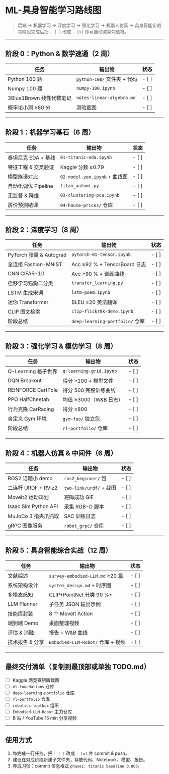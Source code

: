 # ML-具身智能学习路线图

> 后端 → 机器学习 → 深度学习 → 强化学习 → 机器人仿真 → 具身智能实战  
> 每阶段完成后把 `- [ ]` 改成 `- [x]` 即可自动渲染勾选框。

---

## 阶段 0：Python & 数学速通（2 周）

| 任务 | 输出物 | 状态 |
|---|---|---|
| Python 100 题 | `python-100/` 文件夹 + 代码 | - [ ] |
| Numpy 100 题 | `numpy-100.ipynb` | - [ ] |
| 3Blue1Brown 线性代数笔记 | `notes-linear-algebra.md` | - [ ] |
| 概率论小测 ≥80 分 | 测验截图 | - [ ] |

---

## 阶段 1：机器学习基石（6 周）

| 任务 | 输出物 | 状态 |
|---|---|---|
| 泰坦尼克 EDA + 基线 | `01-titanic-eda.ipynb` | - [ ] |
| 特征工程 & 交叉验证 | Kaggle 分数 ≥0.79 | - [ ] |
| 模型族谱对比 | `02-model-zoo.ipynb` + 曲线图 | - [ ] |
| 自动化调优 Pipeline | `titan_automl.py` | - [ ] |
| 无监督 & 降维 | `03-clustering-pca.ipynb` | - [ ] |
| 房价预测结课 | `04-house-prices/` 仓库 | - [ ] |

---

## 阶段 2：深度学习（8 周）

| 任务 | 输出物 | 状态 |
|---|---|---|
| PyTorch 张量 & Autograd | `pytorch-01-tensor.ipynb` | - [ ] |
| 全连接 Fashion-MNIST | Acc ≥92 % + TensorBoard 日志 | - [ ] |
| CNN CIFAR-10 | Acc ≥90 % + 训练曲线 | - [ ] |
| 迁移学习猫狗二分类 | `transfer_learning.py` | - [ ] |
| LSTM 生成宋词 | `lstm-poem.ipynb` | - [ ] |
| 迷你 Transformer | BLEU ≥20 英法翻译 | - [ ] |
| CLIP 图文检索 | `clip-flickr8k-demo.ipynb` | - [ ] |
| 阶段总结 | `deep-learning-portfolio/` 仓库 | - [ ] |

---

## 阶段 3：强化学习 & 模仿学习（8 周）

| 任务 | 输出物 | 状态 |
|---|---|---|
| Q-Learning 格子世界 | `q-learning-grid.ipynb` | - [ ] |
| DQN Breakout | 得分 ≥100 + 模型文件 | - [ ] |
| REINFORCE CartPole | 得分 500 完整训练曲线 | - [ ] |
| PPO HalfCheetah | 均值 ≥3000（W&B 日志） | - [ ] |
| 行为克隆 CarRacing | 得分 ≥800 | - [ ] |
| 自定义 Gym 环境 | `gym-foo/` 独立包 | - [ ] |
| 阶段总结 | `rl-portfolio/` 仓库 | - [ ] |

---

## 阶段 4：机器人仿真 & 中间件（6 周）

| 任务 | 输出物 | 状态 |
|---|---|---|
| ROS2 话题小 demo | `ros2_beginner/` 包 | - [ ] |
| 二连杆 URDF + RViz2 | `two-link/urdf/` + 截图 | - [ ] |
| MoveIt2 运动规划 | 避障成功 GIF | - [ ] |
| Isaac Sim Python API | 采集 RGB-D 脚本 | - [ ] |
| MuJoCo 3 指夹爪抓取 | SAC 训练日志 | - [ ] |
| gRPC 图像服务 | `robot_grpc/` 仓库 | - [ ] |

---

## 阶段 5：具身智能综合实战（12 周）

| 任务 | 输出物 | 状态 |
|---|---|---|
| 文献综述 | `survey-embodied-LLM.md` ≥20 篇 | - [ ] |
| 系统架构设计 | `system_design.md` + 时序图 | - [ ] |
| 多模态感知 | CLIP+PointNet 分类 90 %+ | - [ ] |
| LLM Planner | 子任务 JSON 输出示例 | - [ ] |
| 技能库封装 | 8 个 MoveIt Action | - [ ] |
| 端到端 Demo | 桌面整理视频 | - [ ] |
| 评估 & 消融 | 报告 + W&B 曲线 | - [ ] |
| 技术报告 & 分享 | `Embodied-LLM-Robot/` 仓库 + 视频 | - [ ] |

---

## 最终交付清单（复制到最顶部或单独 TODO.md）

- [ ] Kaggle 两竞赛银牌截图  
- [ ] `ml-foundations` 仓库  
- [ ] `deep-learning-portfolio` 仓库  
- [ ] `rl-portfolio` 仓库  
- [ ] `robotics-toolbox` 组织  
- [ ] `Embodied-LLM-Robot` 主力仓库  
- [ ] B 站 / YouTube 15 min 分享视频  

---

## 使用方式

1. 每完成一行任务，把 `- [ ]` 改成 `- [x]` 并 commit & push。  
2. 建议在对应阶段新建子文件夹，存放代码、Notebook、模型、报告。  
3. 养成习惯：commit 信息格式 `phase1: titanic baseline 0.803`。
